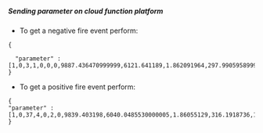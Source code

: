 ##### Sending parameter on cloud function platform

- To get a negative fire event perform:

```
{

  "parameter" : [1,0,3,1,0,0,0,9887.436470999999,6121.641189,1.862091964,297.99059589999996,14024.88956,36377.03625,243.17949,986.7456426000001,3051.3494579999997,31835.325760000003,259.3440741,7.2406073939999995,34997.04688,7809.794457999999,3940.237472,1996.923893,1958.7290699999999,4.170176274,46217.158189999995,4486.262922999999,543273.2239999999,82393.30799,2.25833333333333,1938.15,286.26833333333303,645.774166666667]
}

```

- To get a positive fire event perform:

```
{
"parameter" : [1,0,37,4,0,2,0,9839.403198,6040.0485530000005,1.86055129,316.1918736,14828.880869999999,35245.535130000004,254.29390899999999,986.9844007000002,2963.8355890000003,30788.85003,250.9815341,6.430442096,35121.74535,7649.1675,3795.6400700000004,1911.964706,1913.964791,4.15392739,46007.06583,4386.319056,546658.5674,83074.83562,2.4,1914.25,348.96071428571406,794.675]
}
```
